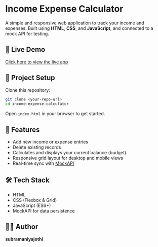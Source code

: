 
# Income Expense Calculator

A simple and responsive web application to track your income and expenses. Built using **HTML**, **CSS**, and **JavaScript**, and connected to a mock API for testing.

## 🔗 Live Demo

[Click here to view the live app](https://expense-income-calculator.netlify.app/)

## 📂 Project Setup

Clone this repository:

```bash
git clone <your-repo-url>
cd income-expense-calculator
```

Open `index.html` in your browser to get started.

## 🚀 Features

- Add new income or expense entries
- Delete existing records
- Calculates and displays your current balance (budget)
- Responsive grid layout for desktop and mobile views
- Real-time sync with [MockAPI](https://mockapi.io)

## 🛠️ Tech Stack

- HTML
- CSS (Flexbox & Grid)
- JavaScript (ES6+)
- MockAPI for data persistence

## 🙋‍♂️ Author

**subramaniyajothi**
